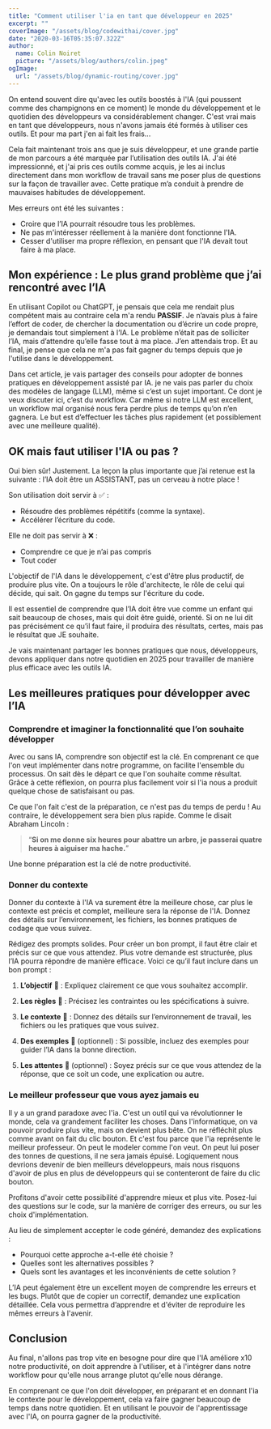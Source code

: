```yaml
---
title: "Comment utiliser l'ia en tant que développeur en 2025"
excerpt: ""
coverImage: "/assets/blog/codewithai/cover.jpg"
date: "2020-03-16T05:35:07.322Z"
author:
  name: Colin Noiret
  picture: "/assets/blog/authors/colin.jpeg"
ogImage:
  url: "/assets/blog/dynamic-routing/cover.jpg"
---
```


On entend souvent dire qu'avec les outils boostés à l'IA (qui poussent comme des champignons en ce moment) le monde du développement et le quotidien des développeurs va considérablement changer. C'est vrai mais en tant que développeurs, nous n'avons jamais été formés à utiliser ces outils. Et pour ma part j'en ai fait les frais...

Cela fait maintenant trois ans que je suis développeur, et une grande partie de mon parcours a été marquée par l’utilisation des outils IA. J'ai été impressionné, et j'ai pris ces outils comme acquis, je les ai inclus directement dans mon workflow de travail sans me poser plus de questions sur la façon de travailler avec. Cette pratique m’a conduit à prendre de mauvaises habitudes de développement.

Mes erreurs ont été les suivantes :

- Croire que l’IA pourrait résoudre tous les problèmes.
- Ne pas m'intéresser réellement à la manière dont fonctionne l'IA.
- Cesser d'utiliser ma propre réflexion, en pensant que l'IA devait tout faire à ma place.

## Mon expérience : Le plus grand problème que j’ai rencontré avec l’IA

En utilisant Copilot ou ChatGPT, je pensais que cela me rendait plus compétent mais au contraire cela m'a rendu **PASSIF**. Je n’avais plus à faire l’effort de coder, de chercher la documentation ou d’écrire un code propre, je demandais tout simplement à l’IA. Le problème n’était pas de solliciter l’IA, mais d’attendre qu’elle fasse tout à ma place. J’en attendais trop. Et au final, je pense que cela ne m'a pas fait gagner du temps depuis que je l'utilise dans le développement.

Dans cet article, je vais partager des conseils pour adopter de bonnes pratiques en développement assisté par IA. je ne vais pas parler du choix des modèles de langage (LLM), même si c’est un sujet important. Ce dont je veux discuter ici, c’est du workflow. Car même si notre LLM est excellent, un workflow mal organisé nous fera perdre plus de temps qu’on n’en gagnera. Le but est d’effectuer les tâches plus rapidement (et possiblement avec une meilleure qualité).

## OK mais faut utiliser l'IA ou pas ?

Oui bien sûr! Justement. La leçon la plus importante que j’ai retenue est la suivante : l’IA doit être un ASSISTANT, pas un cerveau à notre place !

Son utilisation doit servir à ✅ :

- Résoudre des problèmes répétitifs (comme la syntaxe).
- Accélérer l’écriture du code.

Elle ne doit pas servir à ❌ :

- Comprendre ce que je n’ai pas compris
- Tout coder

L'objectif de l'IA dans le développement, c'est d'être plus productif, de produire plus vite. On a toujours le rôle d'architecte, le rôle de celui qui décide, qui sait. On gagne du temps sur l'écriture du code.

Il est essentiel de comprendre que l’IA doit être vue comme un enfant qui sait beaucoup de choses, mais qui doit être guidé, orienté. Si on ne lui dit pas précisément ce qu’il faut faire, il produira des résultats, certes, mais pas le résultat que JE souhaite.

Je vais maintenant partager les bonnes pratiques que nous, développeurs, devons appliquer dans notre quotidien en 2025 pour travailler de manière plus efficace avec les outils IA.

## Les meilleures pratiques pour développer avec l’IA

### Comprendre et imaginer la fonctionnalité que l’on souhaite développer

Avec ou sans IA, comprendre son objectif est la clé. En comprenant ce que l'on veut implémenter dans notre programme, on facilite l'ensemble du processus. On sait dès le départ ce que l'on souhaite comme résultat. Grâce à cette réflexion, on pourra plus facilement voir si l'ia nous a produit quelque chose de satisfaisant ou pas.

Ce que l'on fait c'est de la préparation, ce n'est pas du temps de perdu ! Au contraire, le développement sera bien plus rapide. Comme le disait Abraham Lincoln :

> “**Si on me donne six heures pour abattre un arbre, je passerai quatre heures à aiguiser ma hache.**”

Une bonne préparation est la clé de notre productivité.

### Donner du contexte

Donner du contexte à l'IA va surement être la meilleure chose, car plus le contexte est précis et complet, meilleure sera la réponse de l'IA. Donnez des détails sur l’environnement, les fichiers, les bonnes pratiques de codage que vous suivez.

Rédigez des prompts solides. Pour créer un bon prompt, il faut être clair et précis sur ce que vous attendez. Plus votre demande est structurée, plus l’IA pourra répondre de manière efficace. Voici ce qu’il faut inclure dans un bon prompt :

1. **L’objectif** 🎯 : Expliquez clairement ce que vous souhaitez accomplir.

2. **Les règles** 📖 : Précisez les contraintes ou les spécifications à suivre.
3. **Le contexte** 💽 : Donnez des détails sur l’environnement de travail, les fichiers ou les pratiques que vous suivez.
4. **Des exemples** 🌿 (optionnel) : Si possible, incluez des exemples pour guider l’IA dans la bonne direction.
5. **Les attentes** 👀 (optionnel) : Soyez précis sur ce que vous attendez de la réponse, que ce soit un code, une explication ou autre.

### Le meilleur professeur que vous ayez jamais eu

Il y a un grand paradoxe avec l'ia. C'est un outil qui va révolutionner le monde, cela va grandement faciliter les choses. Dans l'informatique, on va pouvoir produire plus vite, mais on devient plus bête. On ne réfléchit plus comme avant on fait du clic bouton. Et c'est fou parce que l'ia représente le meilleur professeur. On peut le modeler comme l'on veut. On peut lui poser des tonnes de questions, il ne sera jamais épuisé. Logiquement nous devrions devenir de bien meilleurs développeurs, mais nous risquons d'avoir de plus en plus de développeurs qui se contenteront de faire du clic bouton.

Profitons d'avoir cette possibilité d'apprendre mieux et plus vite. Posez-lui des questions sur le code, sur la manière de corriger des erreurs, ou sur les choix d'implémentation.

Au lieu de simplement accepter le code généré, demandez des explications :

- Pourquoi cette approche a-t-elle été choisie ?
- Quelles sont les alternatives possibles ?
- Quels sont les avantages et les inconvénients de cette solution ?

L’IA peut également être un excellent moyen de comprendre les erreurs et les bugs. Plutôt que de copier un correctif, demandez une explication détaillée. Cela vous permettra d’apprendre et d'éviter de reproduire les mêmes erreurs à l'avenir.

## Conclusion

Au final, n'allons pas trop vite en besogne pour dire que l'IA améliore x10 notre productivité, on doit apprendre à l'utiliser, et à l'intégrer dans notre workflow pour qu'elle nous arrange plutot qu'elle nous dérange.

En comprenant ce que l'on doit développer, en préparant et en donnant l'ia le contexte pour le développement, cela va faire gagner beaucoup de temps dans notre quotidien. Et en utilisant le pouvoir de l'apprentissage avec l'IA, on pourra gagner de la productivité.
